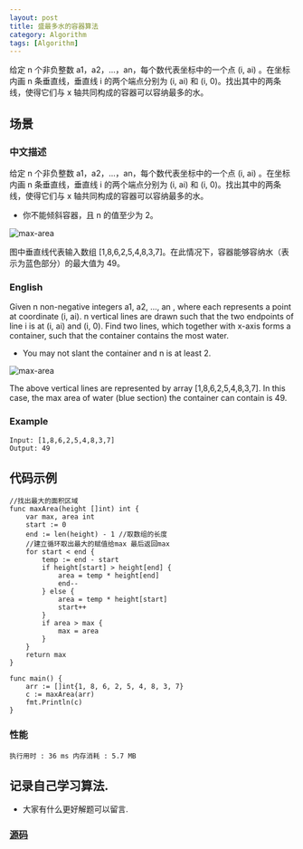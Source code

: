 ```yaml
---
layout: post
title: 盛最多水的容器算法
category: Algorithm
tags: [Algorithm]
---
```

给定 n 个非负整数 a1，a2，...，an，每个数代表坐标中的一个点 (i, ai) 。在坐标内画 n 条垂直线，垂直线 i 的两个端点分别为 (i, ai) 和 (i, 0)。找出其中的两条线，使得它们与 x 轴共同构成的容器可以容纳最多的水。


## 场景 

### 中文描述

给定 n 个非负整数 a1，a2，...，an，每个数代表坐标中的一个点 (i, ai) 。在坐标内画 n 条垂直线，垂直线 i 的两个端点分别为 (i, ai) 和 (i, 0)。找出其中的两条线，使得它们与 x 轴共同构成的容器可以容纳最多的水。
* 你不能倾斜容器，且 n 的值至少为 2。

![max-area](https://www.goroutine.me/assets/images/max-area.jpg)

图中垂直线代表输入数组 [1,8,6,2,5,4,8,3,7]。在此情况下，容器能够容纳水（表示为蓝色部分）的最大值为 49。

### English

Given n non-negative integers a1, a2, ..., an , where each represents a point at coordinate (i, ai). n vertical lines are drawn such that the two endpoints of line i is at (i, ai) and (i, 0). Find two lines, which together with x-axis forms a container, such that the container contains the most water.
*  You may not slant the container and n is at least 2.

![max-area](https://www.goroutine.me/assets/images/max-area.jpg)

The above vertical lines are represented by array [1,8,6,2,5,4,8,3,7]. In this case, the max area of water (blue section) the container can contain is 49.

### Example

```
Input: [1,8,6,2,5,4,8,3,7]
Output: 49
```
## 代码示例

```golang
//找出最大的面积区域
func maxArea(height []int) int {
	var max, area int
	start := 0
	end := len(height) - 1 //取数组的长度
	//建立循环取出最大的赋值给max 最后返回max
	for start < end {
		temp := end - start
		if height[start] > height[end] {
			area = temp * height[end]
			end--
		} else {
			area = temp * height[start]
			start++
		}
		if area > max {
			max = area
		}
	}
	return max
}
```
```golang
func main() {
	arr := []int{1, 8, 6, 2, 5, 4, 8, 3, 7}
	c := maxArea(arr)
	fmt.Println(c)
}
```

### 性能

`执行用时 : 36 ms 内存消耗 : 5.7 MB`

## 记录自己学习算法.

* 大家有什么更好解题可以留言.

### [源码](https://github.com/selfjt/algorithm/blob/master/golang/maxArea.go)